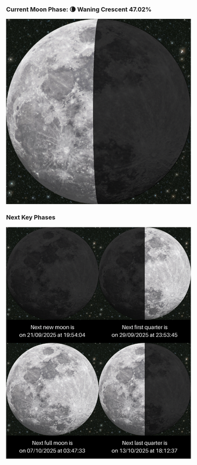### Current Moon Phase: 🌘 Waning Crescent 47.02%
![Moon Phase](moonphase.png)
### Next Key Phases
![Gallery](gallery.png)